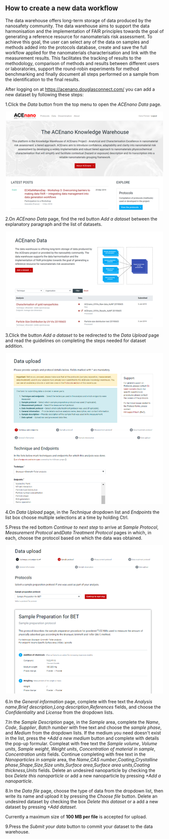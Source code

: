 ## How to create a new data workflow
The data warehouse offers long-term storage of data produced by the nanosafety community. The data warehouse aims to support the data harmonisation and the implementation of FAIR principles towards the goal of generating a reference resource for nanomaterials risk assessment.
To achieve this goal, the user can select any of the data on samples and methods added into the protocols database, create and save the full workflow applied for the nanomaterials characterisation and link with the measurement results. This facilitates the tracking of results to the methodology, comparison of methods and results between different users or laboratories, support the round-robin experiments for method benchmarking and finally document all steps performed on a sample from the identification to the final results.

After logging on at https://acenano.douglasconnect.com/ you can add a new dataset by following these steps:

1.Click the *Data* button from the top menu to open the *ACEnano Data* page.

<p align="center">
  <img width="500" src="https://github.com/NanoCommons/tutorials/blob/master/ACEnano%20manuals/Photos/Intro.png">
</p>

2.On *ACEnano Data* page, find the red button *Add a dataset* between the explanatory paragraph and the list of datasets.

<p align="center">
  <img width="500" src="https://github.com/NanoCommons/tutorials/blob/master/ACEnano%20manuals/Photos/Data.png">
</p>

3.Click the button *Add a dataset* to be redirected to the *Data Upload* page and read the guidelines on completing the steps needed for dataset addition.

<p align="center">
  <img width="500" src="https://github.com/NanoCommons/tutorials/blob/master/ACEnano%20manuals/Photos/DataUp.png">
</p>

4.On *Data Upload* page, in the *Technique* dropdown list and  *Endpoints* the list box choose multiple selections at a time by holding Ctrl.

5.Press the red bottom *Continue to next step* to arrive at *Sample Protocol*, *Measurement Protocol* and*Data Treatment Protocol* pages in which, in each, choose the protocol based on which the data was obtained.

<p align="center">
  <img width="500" src="https://github.com/NanoCommons/tutorials/blob/master/ACEnano%20manuals/Photos/DataSample.png">
</p>

6.In the *General information* page, complete with free text the *Analysis name*,*Brief description*,*Long description*,*References* fields, and choose the *Confidentiality* and *License* from the dropdown lists.

7.In the *Sample Description* page, in the *Sample* area, complete the *Name*, *Code*, *Supplier*, *Batch number* with free text and choose the *sample phase*, and *Medium* from the dropdown lists. If the medium you need doesn't exist in the list, press the *+Add a new medium* button and complete with details the pop-up formular. Compleat with free text the *Sample volume*, *Volume units*, *Sample weight*, *Weight units*, *Concentration of material in sample*, *Concentration units* fields. Continue completing with free text in the *Nanoparticles in sample* area, the *Name*,*CAS number*,*Coating*,*Crystalline phase*,*Shape*,*Size*,*Size units*,*Surface area*,*Surface area units*,*Coating thickness*,*Units* fields. Delete an undesired  nanoparticle by checking the box *Delete this nanoparticle* or add a new nanoparticle by pressing *+Add a nanoparticle*.

8.In the *Data file* page, choose the type of data from the dropdown list, then write its name and upload it by pressing the *Choose file* button. Delete an undesired dataset by checking the box *Delete this dataset* or a add a new dataset by pressing *+Add dataset*.
<p> Currently a maximum size of <b>100 MB per file</b> is accepted for upload.</p>

9.Press the *Submit your data* button to commit your dataset to the data warehouse.
